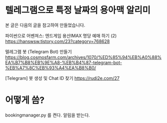 # 텔레그램으로 특정 날짜의 용아맥 알리미

본 글은 다음의 글을 참고하여 만들었습니다.

파이썬으로 어벤져스: 엔드게임 용산IMAX 명당 예매 하기 (2)
https://hanswsw.tistory.com/23?category=768628

텔레그램 봇 (Telegram Bot) 만들기
https://blog.cosmosfarm.com/archives/1070/%ED%85%94%EB%A0%88%EA%B7%B8%EB%9E%A8-%EB%B4%87-telegram-bot-%EB%A7%8C%EB%93%A4%EA%B8%B0/

[Telegram] 봇 생성 및 Chat ID 찾기
https://rudi2e.com/27

# 어떻게 씀?
bookingmanager.py 를 켠다.
알림을 받는다.